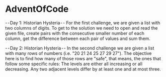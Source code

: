 # AdventOfCode

- - Day 1: Historian Hysteria - -
For the first challenge, we are given a list with two columns of digits. To get to the solution we need to open and read the given file, create pairs with the consecutive smaller number of each column, get the difference between each pair of values and sum them.

- - Day 2: Historian Hysteria - -
In the second challenge we are given a list with many rows of numbers (i.e. "20 21 24 25 27 29 27"). The objective here is to find how many of those rows are "safe", that means, the ones that follow some specific rules:
The levels are either all increasing or all decreasing.
Any two adjacent levels differ by at least one and at most three.

